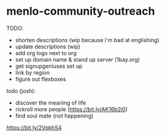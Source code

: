 # menlo-community-outreach

TODO:
- shorten descriptions (wip because i'm bad at englishing)
- update descriptions (wip)
- add org logo next to org
- set up domain name & stand up server (1bay.org)
- get signupgeniuses set up
- link by region
- figure out flexboxes

todo (josh):
- discover the meaning of life
- rickroll more people (https://bit.ly/AK16b2i0)
- find soul mate (not happening)

https://bit.ly/2VqkhS4
